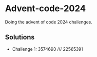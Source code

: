 # Advent-code-2024
 Doing the advent of code 2024 challenges.

## Solutions
- Challenge 1: 3574690 /// 22565391